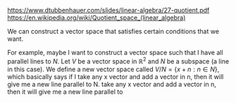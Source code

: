 https://www.dtubbenhauer.com/slides/linear-algebra/27-quotient.pdf
https://en.wikipedia.org/wiki/Quotient_space_(linear_algebra)

We can construct a vector space that satisfies certain conditions that we want. 

For example, maybe I want to construct a vector space such that I have all parallel lines to $N$. 
Let $V$ be a vector space in $\mathbb{R}^{2}$ and $N$ be a subspace (a line in this case). 
We define a new vector space called $V / N= \{ x+n : n\in N \}$, which basically says if I take any x vector and add a vector in n, then it will give me a new line parallel to N. take any x vector and add a vector in n, then it will give me a new line parallel to 


